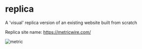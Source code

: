 # replica
A 'visual' replica version of an existing website built from scratch

Replica site name: https://metricwire.com/

![metric](https://cloud.githubusercontent.com/assets/15616192/13266860/e6dd8b92-da2e-11e5-8ea8-bf30cf4a0943.png)
